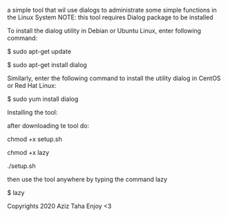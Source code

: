 a simple tool that wil use dialogs to administrate some simple functions in the Linux System
NOTE:
this tool requires Dialog package to be installed

To install the dialog utility in Debian or Ubuntu Linux, enter following command:

$ sudo apt-get update

$ sudo apt-get install dialog

Similarly, enter the following command to install the utility dialog in CentOS or Red Hat Linux:

$ sudo yum install dialog

Installing the tool:

after downloading te tool do:

chmod +x setup.sh

chmod +x lazy

./setup.sh

then use the tool anywhere by typing the command lazy

$ lazy

Copyrights 2020 Aziz Taha
Enjoy <3
